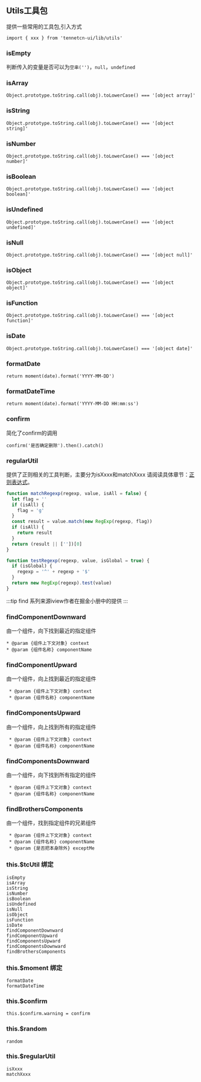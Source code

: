 ## Utils工具包
提供一些常用的工具包,引入方式
```
import { xxx } from 'tennetcn-ui/lib/utils'
```

### isEmpty
判断传入的变量是否可以为`空串('')`，`null`，`undefined`

### isArray
```
Object.prototype.toString.call(obj).toLowerCase() === '[object array]'
```
### isString
```
Object.prototype.toString.call(obj).toLowerCase() === '[object string]'
```
### isNumber
```
Object.prototype.toString.call(obj).toLowerCase() === '[object number]'
```
### isBoolean
```
Object.prototype.toString.call(obj).toLowerCase() === '[object boolean]'
```
### isUndefined
```
Object.prototype.toString.call(obj).toLowerCase() === '[object undefined]'
```
### isNull
```
Object.prototype.toString.call(obj).toLowerCase() === '[object null]'
```
### isObject
```
Object.prototype.toString.call(obj).toLowerCase() === '[object object]'
```
### isFunction
```
Object.prototype.toString.call(obj).toLowerCase() === '[object function]'
```
### isDate
```
Object.prototype.toString.call(obj).toLowerCase() === '[object date]'
```

### formatDate
```
return moment(date).format('YYYY-MM-DD')
```

### formatDateTime
```
return moment(date).format('YYYY-MM-DD HH:mm:ss')
```

### confirm
简化了confirm的调用
```
confirm('是否确定删除').then().catch()
```

### regularUtil
提供了正则相关的工具判断，主要分为isXxxx和matchXxxx
请阅读具体章节：[正则表达式](/#/vuele/zh-CN/component/regular-expression)。
```js
function matchRegexp(regexp, value, isAll = false) {
  let flag = ''
  if (isAll) {
    flag = 'g'
  }
  const result = value.match(new RegExp(regexp, flag))
  if (isAll) {
    return result
  }
  return (result || [''])[0]
}

function testRegexp(regexp, value, isGlobal = true) {
  if (isGlobal) {
    regexp = '^' + regexp + '$'
  }
  return new RegExp(regexp).test(value)
}
```

:::tip
find 系列来源iview作者在掘金小册中的提供
:::
### findComponentDownward
由一个组件，向下找到最近的指定组件
 ```
 * @param {组件上下文对象} context
 * @param {组件名称} componentName
```

### findComponentUpward
由一个组件，向上找到最近的指定组件
```
 * @param {组件上下文对象} context
 * @param {组件名称} componentName
```

### findComponentsUpward
由一个组件，向上找到所有的指定组件
```
 * @param {组件上下文对象} context
 * @param {组件名称} componentName
```

### findComponentsDownward
由一个组件，向下找到所有指定的组件
```
 * @param {组件上下文对象} context
 * @param {组件名称} componentName
```

### findBrothersComponents
由一个组件，找到指定组件的兄弟组件
```
 * @param {组件上下文对象} context
 * @param {组件名称} componentName
 * @param {是否把本身除外} exceptMe
```


### this.$tcUtil 绑定
```
isEmpty
isArray
isString
isNumber
isBoolean
isUndefined
isNull
isObject
isFunction
isDate
findComponentDownward
findComponentUpward
findComponentsUpward
findComponentsDownward
findBrothersComponents
```

### this.$moment 绑定
```
formatDate
formatDateTime
```

### this.$confirm
```
this.$confirm.warning = confirm
```

### this.$random
```
random
```

### this.$regularUtil
```
isXxxx
matchXxxx
```